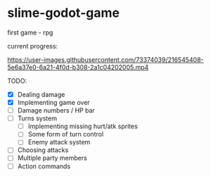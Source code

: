 # slime-godot-game
first game - rpg

current progress:

https://user-images.githubusercontent.com/73374039/216545408-5e6a37e0-6a21-4f0d-b308-2a1c04202005.mp4



TODO:
- [x] Dealing damage
- [x] Implementing game over
- [ ] Damage numbers / HP bar
- [ ] Turns system
	- [ ] Implementing missing hurt/atk sprites
	- [ ] Some form of turn control
	- [ ] Enemy attack system
- [ ] Choosing attacks
- [ ] Multiple party members
- [ ] Action commands
